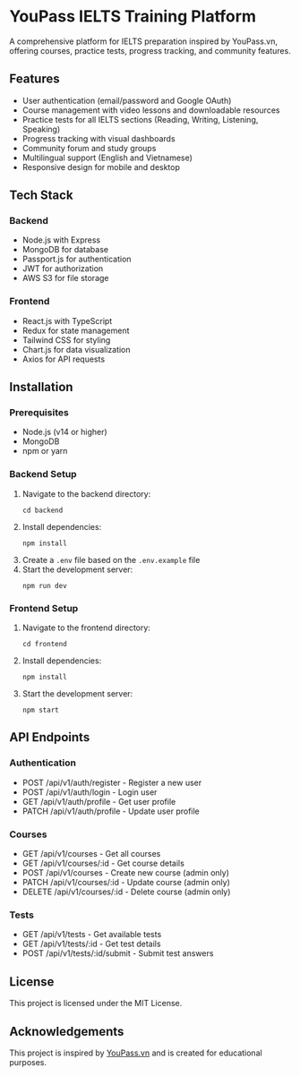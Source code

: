 # YouPass IELTS Training Platform

A comprehensive platform for IELTS preparation inspired by YouPass.vn, offering courses, practice tests, progress tracking, and community features.

## Features

- User authentication (email/password and Google OAuth)
- Course management with video lessons and downloadable resources
- Practice tests for all IELTS sections (Reading, Writing, Listening, Speaking)
- Progress tracking with visual dashboards
- Community forum and study groups
- Multilingual support (English and Vietnamese)
- Responsive design for mobile and desktop

## Tech Stack

### Backend
- Node.js with Express
- MongoDB for database
- Passport.js for authentication
- JWT for authorization
- AWS S3 for file storage

### Frontend
- React.js with TypeScript
- Redux for state management
- Tailwind CSS for styling
- Chart.js for data visualization
- Axios for API requests

## Installation

### Prerequisites
- Node.js (v14 or higher)
- MongoDB
- npm or yarn

### Backend Setup
1. Navigate to the backend directory:
   ```
   cd backend
   ```
2. Install dependencies:
   ```
   npm install
   ```
3. Create a `.env` file based on the `.env.example` file
4. Start the development server:
   ```
   npm run dev
   ```

### Frontend Setup
1. Navigate to the frontend directory:
   ```
   cd frontend
   ```
2. Install dependencies:
   ```
   npm install
   ```
3. Start the development server:
   ```
   npm start
   ```

## API Endpoints

### Authentication
- POST /api/v1/auth/register - Register a new user
- POST /api/v1/auth/login - Login user
- GET /api/v1/auth/profile - Get user profile
- PATCH /api/v1/auth/profile - Update user profile

### Courses
- GET /api/v1/courses - Get all courses
- GET /api/v1/courses/:id - Get course details
- POST /api/v1/courses - Create new course (admin only)
- PATCH /api/v1/courses/:id - Update course (admin only)
- DELETE /api/v1/courses/:id - Delete course (admin only)

### Tests
- GET /api/v1/tests - Get available tests
- GET /api/v1/tests/:id - Get test details
- POST /api/v1/tests/:id/submit - Submit test answers

## License

This project is licensed under the MIT License.

## Acknowledgements

This project is inspired by [YouPass.vn](https://youpass.vn/home) and is created for educational purposes. 